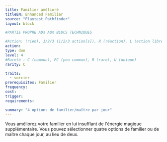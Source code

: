 ```yaml
---
title: Familier amélioré
titleEN: Enhanced Familiar
source: "Playtest Pathfinder"
layout: block

#PARTIE PROPRE AUX AUX BLOCS TECHNIQUES

#Action: (rien), 1/2/3 (1/2/3 action[s]), R (réaction), L (action libre)
action: 
type: don
level: 4
#Rareté : C (commun), PC (peu commun), R (rare), U (unique)
rarity: C

traits:
  - sorcier
prerequisites: Familier
frequency: 
cost:
trigger: 
requirements: 

summary: "4 options de familier/maître par jour"
---
```


Vous améliorez votre familier en lui insufflant de l'énergie magique supplémentaire. Vous pouvez sélectionner quatre options de familier ou de maître chaque jour, au lieu de deux.